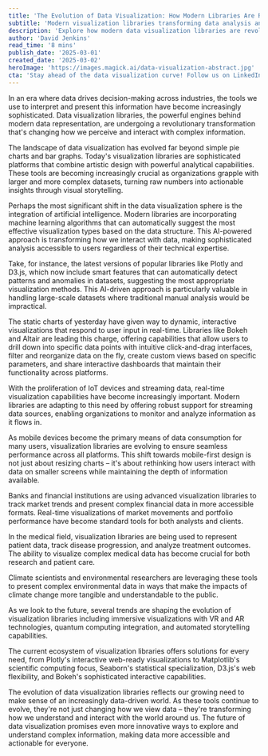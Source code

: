 ```yaml
---
title: 'The Evolution of Data Visualization: How Modern Libraries Are Reshaping Our Understanding of Information'
subtitle: 'Modern visualization libraries transforming data analysis and insights'
description: 'Explore how modern data visualization libraries are revolutionizing the way we understand and interact with complex information, from AI-driven insights to real-time analytics and cross-platform compatibility.'
author: 'David Jenkins'
read_time: '8 mins'
publish_date: '2025-03-01'
created_date: '2025-03-02'
heroImage: 'https://images.magick.ai/data-visualization-abstract.jpg'
cta: 'Stay ahead of the data visualization curve! Follow us on LinkedIn for regular updates on the latest developments in data visualization technologies and expert insights into making your data work smarter.'
---
```


In an era where data drives decision-making across industries, the tools we use to interpret and present this information have become increasingly sophisticated. Data visualization libraries, the powerful engines behind modern data representation, are undergoing a revolutionary transformation that's changing how we perceive and interact with complex information.

The landscape of data visualization has evolved far beyond simple pie charts and bar graphs. Today's visualization libraries are sophisticated platforms that combine artistic design with powerful analytical capabilities. These tools are becoming increasingly crucial as organizations grapple with larger and more complex datasets, turning raw numbers into actionable insights through visual storytelling.

Perhaps the most significant shift in the data visualization sphere is the integration of artificial intelligence. Modern libraries are incorporating machine learning algorithms that can automatically suggest the most effective visualization types based on the data structure. This AI-powered approach is transforming how we interact with data, making sophisticated analysis accessible to users regardless of their technical expertise.

Take, for instance, the latest versions of popular libraries like Plotly and D3.js, which now include smart features that can automatically detect patterns and anomalies in datasets, suggesting the most appropriate visualization methods. This AI-driven approach is particularly valuable in handling large-scale datasets where traditional manual analysis would be impractical.

The static charts of yesterday have given way to dynamic, interactive visualizations that respond to user input in real-time. Libraries like Bokeh and Altair are leading this charge, offering capabilities that allow users to drill down into specific data points with intuitive click-and-drag interfaces, filter and reorganize data on the fly, create custom views based on specific parameters, and share interactive dashboards that maintain their functionality across platforms.

With the proliferation of IoT devices and streaming data, real-time visualization capabilities have become increasingly important. Modern libraries are adapting to this need by offering robust support for streaming data sources, enabling organizations to monitor and analyze information as it flows in.

As mobile devices become the primary means of data consumption for many users, visualization libraries are evolving to ensure seamless performance across all platforms. This shift towards mobile-first design is not just about resizing charts – it's about rethinking how users interact with data on smaller screens while maintaining the depth of information available.

Banks and financial institutions are using advanced visualization libraries to track market trends and present complex financial data in more accessible formats. Real-time visualizations of market movements and portfolio performance have become standard tools for both analysts and clients.

In the medical field, visualization libraries are being used to represent patient data, track disease progression, and analyze treatment outcomes. The ability to visualize complex medical data has become crucial for both research and patient care.

Climate scientists and environmental researchers are leveraging these tools to present complex environmental data in ways that make the impacts of climate change more tangible and understandable to the public.

As we look to the future, several trends are shaping the evolution of visualization libraries including immersive visualizations with VR and AR technologies, quantum computing integration, and automated storytelling capabilities.

The current ecosystem of visualization libraries offers solutions for every need, from Plotly's interactive web-ready visualizations to Matplotlib's scientific computing focus, Seaborn's statistical specialization, D3.js's web flexibility, and Bokeh's sophisticated interactive capabilities.

The evolution of data visualization libraries reflects our growing need to make sense of an increasingly data-driven world. As these tools continue to evolve, they're not just changing how we view data – they're transforming how we understand and interact with the world around us. The future of data visualization promises even more innovative ways to explore and understand complex information, making data more accessible and actionable for everyone.